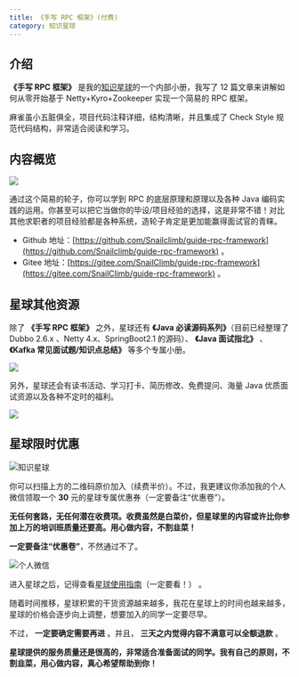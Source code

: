 ```yaml
---
title: 《手写 RPC 框架》(付费)
category: 知识星球
---
```


## 介绍

**《手写 RPC 框架》** 是我的[知识星球](../about-the-author/zhishixingqiu-two-years.md)的一个内部小册，我写了 12 篇文章来讲解如何从零开始基于 Netty+Kyro+Zookeeper 实现一个简易的 RPC 框架。

麻雀虽小五脏俱全，项目代码注释详细，结构清晰，并且集成了 Check Style 规范代码结构，非常适合阅读和学习。

## 内容概览

![](https://oss.javaguide.cn/github/javaguide/image-20220308100605485.png)

通过这个简易的轮子，你可以学到 RPC 的底层原理和原理以及各种 Java 编码实践的运用。你甚至可以把它当做你的毕设/项目经验的选择，这是非常不错！对比其他求职者的项目经验都是各种系统，造轮子肯定是更加能赢得面试官的青睐。

- Github 地址：[https://github.com/Snailclimb/guide-rpc-framework](https://github.com/Snailclimb/guide-rpc-framework) 。
- Gitee 地址：[https://gitee.com/SnailClimb/guide-rpc-framework](https://gitee.com/SnailClimb/guide-rpc-framework) 。

## 星球其他资源
除了 **《手写 RPC 框架》** 之外，星球还有 **《Java 必读源码系列》**（目前已经整理了 Dubbo 2.6.x 、Netty 4.x、SpringBoot2.1 的源码）、 **《Java 面试指北》** 、**《Kafka 常见面试题/知识点总结》** 等多个专属小册。

![](https://oss.javaguide.cn/xingqiu/image-20220316200015412.png)

另外，星球还会有读书活动、学习打卡、简历修改、免费提问、海量 Java 优质面试资源以及各种不定时的福利。

![](https://oss.javaguide.cn/xingqiu/image-20220304124333119.png)

## 星球限时优惠

![知识星球](https://oss.javaguide.cn/xingqiu/image-20220311203414600.png)

你可以扫描上方的二维码原价加入（续费半价）。不过，我更建议你添加我的个人微信领取一个 **30** 元的星球专属优惠券（一定要备注“优惠卷”）。

**无任何套路，无任何潜在收费项。收费虽然是白菜价，但星球里的内容或许比你参加上万的培训班质量还要高。用心做内容，不割韭菜！**

**一定要备注“优惠卷”**，不然通过不了。

![个人微信](https://oss.javaguide.cn/xingqiu/weixin-guidege666.jpeg)

进入星球之后，记得查看[星球使用指南](https://t.zsxq.com/0d18KSarv)（一定要看！） 。

随着时间推移，星球积累的干货资源越来越多，我花在星球上的时间也越来越多，星球的价格会逐步向上调整，想要加入的同学一定要尽早。

不过， **一定要确定需要再进** 。并且， **三天之内觉得内容不满意可以全额退款** 。

**星球提供的服务质量还是很高的，非常适合准备面试的同学。我有自己的原则，不割韭菜，用心做内容，真心希望帮助到你！**





